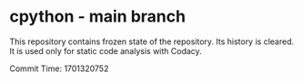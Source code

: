 # cpython - main branch

This repository contains frozen state of the repository.
Its history is cleared. It is used only for static code
analysis with Codacy.

Commit Time: 1701320752